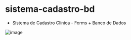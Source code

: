 # sistema-cadastro-bd
- Sistema de Cadastro Clinica - Forms + Banco de Dados

![image](https://user-images.githubusercontent.com/106198134/194962857-afc9d978-d7c4-44df-b060-96dc996f1db6.png)


